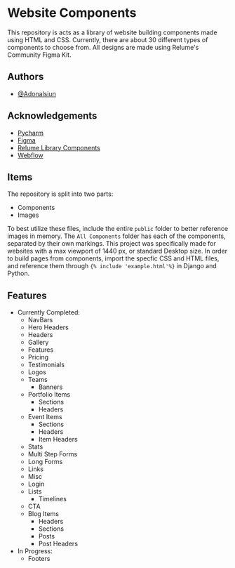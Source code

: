 
# Website Components

This repository is acts as a library of website building components made using HTML and CSS. Currently, there are about 30 different types of components to choose from. All designs are made using Relume's Community Figma Kit. 


## Authors

- [@Adonalsiun](https://github.com/Adonalsiun)


## Acknowledgements

 - [Pycharm](https://www.jetbrains.com/pycharm/)
 - [Figma](https://www.figma.com/)
 - [Relume Library Components](https://www.figma.com/community/file/1078092050664989246)
 - [Webflow](https://www.relume.io/)


## Items

The repository is split into two parts: 
- Components
- Images

To best utilize these files, include the entire ``public`` folder to better reference images in memory. The ``All Components`` folder has each of the components, separated by their own markings. This project was specifically made for websites with a max viewport of 1440 px, or standard Desktop size. In order to build pages from components, import the specfic CSS and HTML files, and reference them through ``{% include 'example.html'%}`` in Django and Python. 


## Features

- Currently Completed:
    - NavBars
    - Hero Headers
    - Headers
    - Gallery
    - Features
    - Pricing
    - Testimonials
    - Logos
    - Teams
      - Banners
    - Portfolio Items
        - Sections
        - Headers
    - Event Items
        - Sections
        - Headers
        - Item Headers
    - Stats
    - Multi Step Forms
    - Long Forms
    - Links
    - Misc
    - Login 
    - Lists
      - Timelines
    - CTA
    - Blog Items
        - Headers
        - Sections
        - Posts
        - Post Headers
- In Progress:
    - Footers

    


